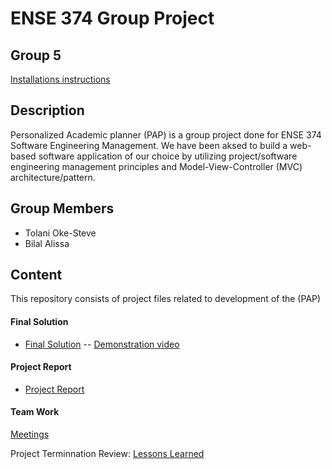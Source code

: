 # ENSE 374 Group Project

## Group 5

[Installations instructions]() 

## Description

Personalized Academic planner (PAP) is a group project done for ENSE 374 Software Engineering Management. We have been aksed to build a web-based software application of our choice by utilizing project/software engineering management principles and Model-View-Controller (MVC) architecture/pattern. 

## Group Members

- Tolani Oke-Steve
- Bilal Alissa

## Content
This repository consists of project files related to development of the (PAP)

#### Final Solution
- [Final Solution]()  -- [Demonstration video]()

#### Project Report
- [Project Report](https://github.com/ENSE374-F23/group5_proj/blob/main/Documents/REPORT.md) 

#### Team Work
 [Meetings]()

Project Terminnation Review: [Lessons Learned](https://github.com/ENSE374-F23/group5_proj/blob/main/Documents/Lessons%20Learned%20Report.docx)
